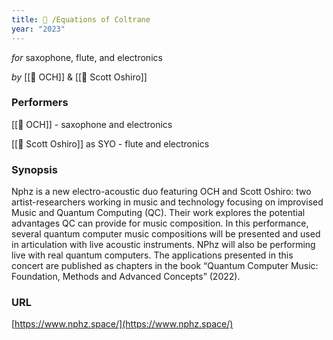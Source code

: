 ```yaml
---
title: 🎵 /Equations of Coltrane
year: "2023"
---
```

_for_ saxophone, flute, and electronics

_by_ [[👤 OCH]] & [[👤 Scott Oshiro]]

### **Performers**

[[👤 OCH]] - saxophone and electronics

[[👤 Scott Oshiro]] as SYO - flute and electronics

### **Synopsis**

Nphz is a new electro-acoustic duo featuring OCH and Scott Oshiro: two artist-researchers working in music and technology focusing on improvised Music and Quantum Computing (QC). Their work explores the potential advantages QC can provide for music composition. In this performance, several quantum computer music compositions will be presented and used in articulation with live acoustic instruments. NPhz will also be performing live with real quantum computers. The applications presented in this concert are published as chapters in the book “Quantum Computer Music: Foundation, Methods and Advanced Concepts” (2022).

### **URL**

[https://www.nphz.space/](https://www.nphz.space/)